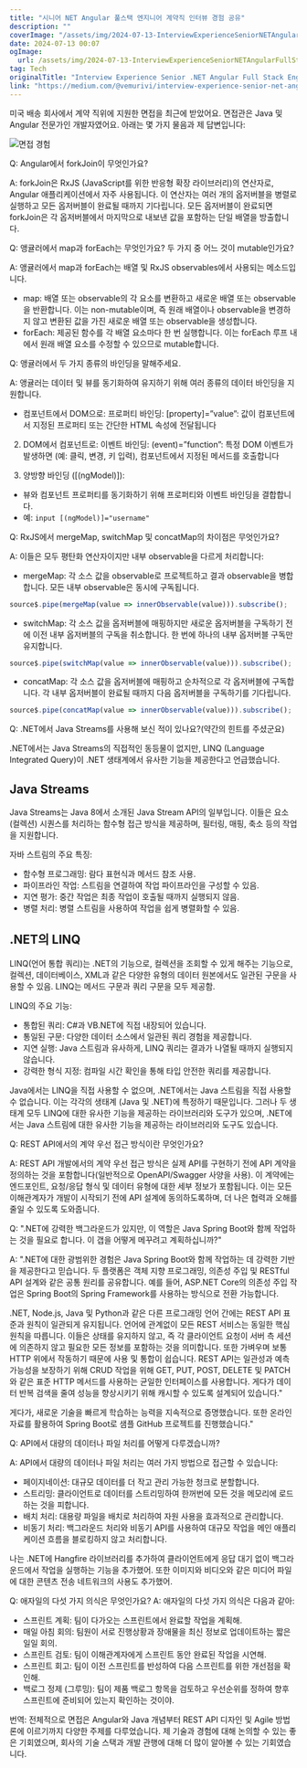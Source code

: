 ```yaml
---
title: "시니어 NET Angular 풀스택 엔지니어 계약직 인터뷰 경험 공유"
description: ""
coverImage: "/assets/img/2024-07-13-InterviewExperienceSeniorNETAngularFullStackEngineerContractPosition_0.png"
date: 2024-07-13 00:07
ogImage: 
  url: /assets/img/2024-07-13-InterviewExperienceSeniorNETAngularFullStackEngineerContractPosition_0.png
tag: Tech
originalTitle: "Interview Experience Senior .NET Angular Full Stack Engineer Contract Position"
link: "https://medium.com/@vemurivi/interview-experience-senior-net-angular-full-stack-engineer-contract-position-248057739755"
---
```



미국 배송 회사에서 계약 직위에 지원한 면접을 최근에 받았어요. 면접관은 Java 및 Angular 전문가인 개발자였어요. 아래는 몇 가지 물음과 제 답변입니다:

![면접 경험](/assets/img/2024-07-13-InterviewExperienceSeniorNETAngularFullStackEngineerContractPosition_0.png)

Q: Angular에서 forkJoin이 무엇인가요?

A: forkJoin은 RxJS (JavaScript를 위한 반응형 확장 라이브러리)의 연산자로, Angular 애플리케이션에서 자주 사용됩니다. 이 연산자는 여러 개의 옵저버블을 병렬로 실행하고 모든 옵저버블이 완료될 때까지 기다립니다. 모든 옵저버블이 완료되면 forkJoin은 각 옵저버블에서 마지막으로 내보낸 값을 포함하는 단일 배열을 방출합니다.

<div class="content-ad"></div>

Q: 앵귤러에서 map과 forEach는 무엇인가요? 두 가지 중 어느 것이 mutable인가요?

A: 앵귤러에서 map과 forEach는 배열 및 RxJS observables에서 사용되는 메소드입니다.

- map: 배열 또는 observable의 각 요소를 변환하고 새로운 배열 또는 observable을 반환합니다. 이는 non-mutable이며, 즉 원래 배열이나 observable을 변경하지 않고 변환된 값을 가진 새로운 배열 또는 observable을 생성합니다.
- forEach: 제공된 함수를 각 배열 요소마다 한 번 실행합니다. 이는 forEach 루프 내에서 원래 배열 요소를 수정할 수 있으므로 mutable합니다.

Q: 앵귤러에서 두 가지 종류의 바인딩을 말해주세요.

A: 앵귤러는 데이터 및 뷰를 동기화하여 유지하기 위해 여러 종류의 데이터 바인딩을 지원합니다.

<div class="content-ad"></div>

- 컴포넌트에서 DOM으로: 프로퍼티 바인딩: [property]=”value”: 값이 컴포넌트에서 지정된 프로퍼티 또는 간단한 HTML 속성에 전달됩니다

2. DOM에서 컴포넌트로: 이벤트 바인딩: (event)=”function”: 특정 DOM 이벤트가 발생하면 (예: 클릭, 변경, 키 입력), 컴포넌트에서 지정된 메서드를 호출합니다

3. 양방향 바인딩 ([(ngModel)]):

- 뷰와 컴포넌트 프로퍼티를 동기화하기 위해 프로퍼티와 이벤트 바인딩을 결합합니다.
- 예: `input [(ngModel)]="username"`

<div class="content-ad"></div>

Q: RxJS에서 mergeMap, switchMap 및 concatMap의 차이점은 무엇인가요?

A: 이들은 모두 평탄화 연산자이지만 내부 observable을 다르게 처리합니다:

- mergeMap: 각 소스 값을 observable로 프로젝트하고 결과 observable을 병합합니다. 모든 내부 observable은 동시에 구독됩니다.

```js
source$.pipe(mergeMap(value => innerObservable(value))).subscribe();
```

<div class="content-ad"></div>

- switchMap: 각 소스 값을 옵저버블에 매핑하지만 새로운 옵저버블을 구독하기 전에 이전 내부 옵저버블의 구독을 취소합니다. 한 번에 하나의 내부 옵저버블 구독만 유지합니다.

```js
source$.pipe(switchMap(value => innerObservable(value))).subscribe();
```

- concatMap: 각 소스 값을 옵저버블에 매핑하고 순차적으로 각 옵저버블에 구독합니다. 각 내부 옵저버블이 완료될 때까지 다음 옵저버블을 구독하기를 기다립니다.

```js
source$.pipe(concatMap(value => innerObservable(value))).subscribe();
```

<div class="content-ad"></div>

Q: .NET에서 Java Streams를 사용해 보신 적이 있나요?(약간의 힌트를 주셨군요)

.NET에서는 Java Streams의 직접적인 동등물이 없지만, LINQ (Language Integrated Query)이 .NET 생태계에서 유사한 기능을 제공한다고 언급했습니다.

## Java Streams

Java Streams는 Java 8에서 소개된 Java Stream API의 일부입니다. 이들은 요소(컬렉션) 시퀀스를 처리하는 함수형 접근 방식을 제공하며, 필터링, 매핑, 축소 등의 작업을 지원합니다.

<div class="content-ad"></div>

자바 스트림의 주요 특징:

- 함수형 프로그래밍: 람다 표현식과 메서드 참조 사용.
- 파이프라인 작업: 스트림을 연결하여 작업 파이프라인을 구성할 수 있음.
- 지연 평가: 중간 작업은 최종 작업이 호출될 때까지 실행되지 않음.
- 병렬 처리: 병렬 스트림을 사용하여 작업을 쉽게 병렬화할 수 있음.

## .NET의 LINQ

LINQ(언어 통합 쿼리)는 .NET의 기능으로, 컬렉션을 조회할 수 있게 해주는 기능으로, 컬렉션, 데이터베이스, XML과 같은 다양한 유형의 데이터 원본에서도 일관된 구문을 사용할 수 있음. LINQ는 메서드 구문과 쿼리 구문을 모두 제공함.

<div class="content-ad"></div>

LINQ의 주요 기능:

- 통합된 쿼리: C#과 VB.NET에 직접 내장되어 있습니다.
- 통일된 구문: 다양한 데이터 소스에서 일관된 쿼리 경험을 제공합니다.
- 지연 실행: Java 스트림과 유사하게, LINQ 쿼리는 결과가 나열될 때까지 실행되지 않습니다.
- 강력한 형식 지정: 컴파일 시간 확인을 통해 타입 안전한 쿼리를 제공합니다.

Java에서는 LINQ을 직접 사용할 수 없으며, .NET에서는 Java 스트림을 직접 사용할 수 없습니다. 이는 각각의 생태계 (Java 및 .NET)에 특정하기 때문입니다. 그러나 두 생태계 모두 LINQ에 대한 유사한 기능을 제공하는 라이브러리와 도구가 있으며, .NET에서는 Java 스트림에 대한 유사한 기능을 제공하는 라이브러리와 도구도 있습니다.

Q: REST API에서의 계약 우선 접근 방식이란 무엇인가요?

<div class="content-ad"></div>

A: REST API 개발에서의 계약 우선 접근 방식은 실제 API를 구현하기 전에 API 계약을 정의하는 것을 포함합니다(일반적으로 OpenAPI/Swagger 사양을 사용). 이 계약에는 엔드포인트, 요청/응답 형식 및 데이터 유형에 대한 세부 정보가 포함됩니다. 이는 모든 이해관계자가 개발이 시작되기 전에 API 설계에 동의하도록하며, 더 나은 협력과 오해를 줄일 수 있도록 도와줍니다.

Q: ".NET에 강력한 백그라운드가 있지만, 이 역할은 Java Spring Boot와 함께 작업하는 것을 필요로 합니다. 이 갭을 어떻게 메꾸려고 계획하십니까?"

A: ".NET에 대한 광범위한 경험은 Java Spring Boot와 함께 작업하는 데 강력한 기반을 제공한다고 믿습니다. 두 플랫폼은 객체 지향 프로그래밍, 의존성 주입 및 RESTful API 설계와 같은 공통 원리를 공유합니다. 예를 들어, ASP.NET Core의 의존성 주입 작업은 Spring Boot의 Spring Framework를 사용하는 방식으로 전환 가능합니다.

.NET, Node.js, Java 및 Python과 같은 다른 프로그래밍 언어 간에는 REST API 표준과 원칙이 일관되게 유지됩니다. 언어에 관계없이 모든 REST 서비스는 동일한 핵심 원칙을 따릅니다. 이들은 상태를 유지하지 않고, 즉 각 클라이언트 요청이 서버 측 세션에 의존하지 않고 필요한 모든 정보를 포함하는 것을 의미합니다. 또한 가벼우며 보통 HTTP 위에서 작동하기 때문에 사용 및 통합이 쉽습니다. REST API는 일관성과 예측 가능성을 보장하기 위해 CRUD 작업을 위해 GET, PUT, POST, DELETE 및 PATCH와 같은 표준 HTTP 메서드를 사용하는 균일한 인터페이스를 사용합니다. 게다가 데이터 반복 검색을 줄여 성능을 향상시키기 위해 캐시할 수 있도록 설계되어 있습니다."

<div class="content-ad"></div>

게다가, 새로운 기술을 빠르게 학습하는 능력을 지속적으로 증명했습니다. 또한 온라인 자료를 활용하여 Spring Boot로 샘플 GitHub 프로젝트를 진행했습니다."

Q: API에서 대량의 데이터나 파일 처리를 어떻게 다루겠습니까?

A: API에서 대량의 데이터나 파일 처리는 여러 가지 방법으로 접근할 수 있습니다:

- 페이지네이션: 대규모 데이터를 더 작고 관리 가능한 청크로 분할합니다.
- 스트리밍: 클라이언트로 데이터를 스트리밍하여 한꺼번에 모든 것을 메모리에 로드하는 것을 피합니다.
- 배치 처리: 대용량 파일을 배치로 처리하여 자원 사용을 효과적으로 관리합니다.
- 비동기 처리: 백그라운드 처리와 비동기 API를 사용하여 대규모 작업을 메인 애플리케이션 흐름을 블로킹하지 않고 처리합니다.

<div class="content-ad"></div>

나는 .NET에 Hangfire 라이브러리를 추가하여 클라이언트에게 응답 대기 없이 백그라운드에서 작업을 실행하는 기능을 추가했어. 또한 이미지와 비디오와 같은 미디어 파일에 대한 콘텐츠 전송 네트워크의 사용도 추가했어.

Q: 애자일의 다섯 가지 의식은 무엇인가요?
A: 애자일의 다섯 가지 의식은 다음과 같아:
- 스프린트 계획: 팀이 다가오는 스프린트에서 완료할 작업을 계획해.
- 매일 아침 회의: 팀원이 서로 진행상황과 장애물을 최신 정보로 업데이트하는 짧은 일일 회의.
- 스프린트 검토: 팀이 이해관계자에게 스프린트 동안 완료된 작업을 시연해.
- 스프린트 회고: 팀이 이전 스프린트를 반성하여 다음 스프린트를 위한 개선점을 확인해.
- 백로그 정제 (그루밍): 팀이 제품 백로그 항목을 검토하고 우선순위를 정하여 향후 스프린트에 준비되어 있는지 확인하는 것이야.

<div class="content-ad"></div>

번역: 전체적으로 면접은 Angular와 Java 개념부터 REST API 디자인 및 Agile 방법론에 이르기까지 다양한 주제를 다루었습니다. 제 기술과 경험에 대해 논의할 수 있는 좋은 기회였으며, 회사의 기술 스택과 개발 관행에 대해 더 많이 알아볼 수 있는 기회였습니다.